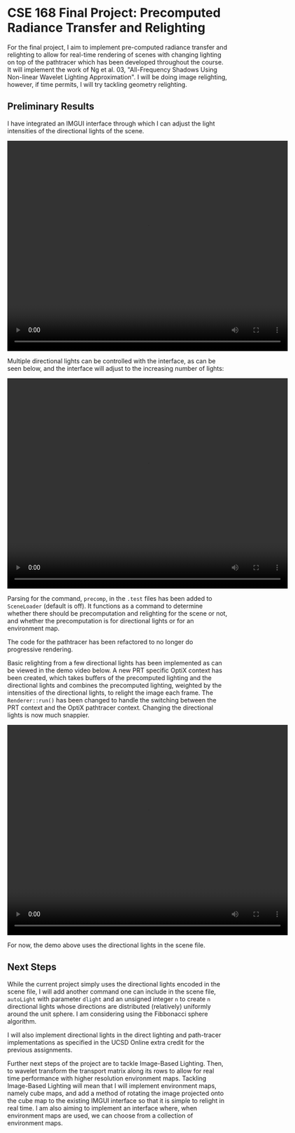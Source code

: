 # CSE 168 Final Project: Precomputed Radiance Transfer and Relighting

For the final project, I aim to implement pre-computed radiance transfer and relighting to allow for real-time rendering of scenes with changing lighting on top of the pathtracer which has been developed throughout the course. It will implement the work of Ng et al. 03, "All-Frequency Shadows Using Non-linear Wavelet Lighting Approximation". I will be doing image relighting, however, if time permits,  I will try tackling geometry relighting.

## Preliminary Results

I have integrated an IMGUI interface through which I can adjust the light intensities of the directional lights of the scene. 

<video src="FinalProject/DirectionalLightInterface.mp4" width="640" height="480" controls></video>

Multiple directional lights can be controlled with the interface, as can be seen below, and the interface will adjust to the increasing number of lights:

<video src="FinalProject/multipleDirLightInterfaces.mp4" width="640" height="480" controls></video>

Parsing for the command, `precomp`, in the `.test` files has been added to `SceneLoader` (default is off). It functions as a command to determine whether there should be precomputation and relighting for the scene or not, and whether the precomputation is for directional lights or for an environment map.

The code for the pathtracer has been refactored to no longer do progressive rendering.

Basic relighting from a few directional lights has been implemented as can be viewed in the demo video below. A new PRT specific OptiX context has been created, which takes buffers of the precomputed lighting and the directional lights and combines the precomputed lighting, weighted by the intensities of the directional lights, to relight the image each frame. The `Renderer::run()` has been changed to handle the switching between the PRT context and the OptiX pathtracer context. Changing the directional lights is now much snappier.

<video src="FinalProject/basicRelight.mp4" width="640" height="480" controls></video>

For now, the demo above uses the directional lights in the scene file.

## Next Steps

While the current project simply uses the directional lights encoded in the scene file, I will add another command one can include in the scene file, `autoLight` with parameter `dlight` and an unsigned integer `n` to create `n` directional lights whose directions are distributed (relatively) uniformly around the unit sphere.  I am considering using the Fibbonacci sphere algorithm.

I will also implement directional lights in the direct lighting and path-tracer implementations as specified in the UCSD Online extra credit for the previous assignments.

<!-- The integration of the basic relighting system with the point light and directional light implementations for the direct lighting system and the path-tracer system has been tested. No obvious signs of something going wrong are visible.

![](FinalProject/integrationtest)

Together, we have:

![](FinalProject/ProposalDemo) -->

<!-- obj
v x y z
f 0 1 2
vt = texture coordinates
 -->

Further next steps of the project are to tackle Image-Based Lighting. Then, to wavelet transform the transport matrix along its rows to allow for real time performance with higher resolution environment maps. Tackling Image-Based Lighting will mean that I will implement environment maps, namely cube maps, and add a method of rotating the image projected onto the cube map to the existing IMGUI interface so that it is simple to relight in real time. I am also aiming to implement an interface where, when environment maps are used, we can choose from a collection of environment maps.

<!-- ![Hero Video](FinalProject/heroVideo)

## Basic Relighting from a few Point Lights

## Image-Based Lighting

## Wavelet/Other Transforms -->
